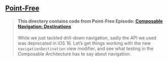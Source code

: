 ## [Point-Free](https://www.pointfree.co)

> #### This directory contains code from Point-Free Episode: [Composable Navigation: Destinations](https://www.pointfree.co/episodes/ep228-composable-navigation-destinations)
>
> While we just tackled drill-down navigation, sadly the API we used was deprecated in iOS 16. Let’s get things working with the new `navigationDestination` view modifier, and see what testing in the Composable Architecture has to say about navigation.
